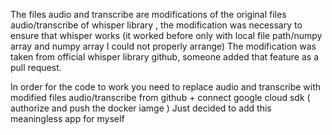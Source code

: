 The files audio and transcribe are modifications of the original files audio/transcribe of whisper library , the modification was necessary to ensure that whisper works (it worked before only with local file path/numpy array and numpy array I could not properly arrange)
The modification was taken from official whisper library github, someone added that feature as a pull request.

In order for the code to work you need to replace audio and transcribe  with modified files  audio/transcribe  from github + connect google cloud sdk ( authorize and push the docker iamge ) 
Just decided to add this meaningless app for myself
